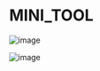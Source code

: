 # MINI_TOOL
![image](https://github.com/zhengquantao/mini_tool/assets/44289484/78f3b6cb-65ea-4123-94ef-e164610337b5)

![image](https://github.com/zhengquantao/mini_tool/assets/44289484/5e4deea7-0467-4442-a73e-2507de0a7979)
